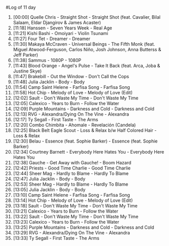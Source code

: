 #Log of 11 day

1. [00:00] Quelle Chris - Straight Shot - Straight Shot (feat. Cavalier, Bilal Salaam, Eldar Djangirov & James Acaster)
1. [11:18] Hanssen - Seven Years Week - Real Age
1. [11:21] Kishi Bashi - Omoiyari - Violin Tsunami
1. [11:27] Four Tet - Dreamer - Dreamer
1. [11:30] Makaya McCraven - Universal Beings - The Fifth Monk (feat. Miguel Atwood-Ferguson, Carlos Niño, Josh Johnson, Anna Butterss & Jeff Parker)
1. [11:38] Sammus - 1080P - 1080P
1. [11:43] Blood Orange - Angel's Pulse - Take It Back (feat. Arca, Joba & Justine Skye)
1. [11:47] Brakebill - Out the Window - Don't Call the Cops
1. [11:48] Julia Jacklin - Body - Body
1. [11:54] Camp Saint Helene - Farfisa Song - Farfisa Song
1. [11:58] Hot Chip - Melody of Love - Melody of Love (Edit)
1. [12:02] Sault - Don't Waste My Time - Don't Waste My Time
1. [12:05] Calexico - Years to Burn - Follow the Water
1. [12:09] Purple Mountains - Darkness and Cold - Darkness and Cold
1. [12:13] RVG - Alexandra/Dying On The Vine - Alexandra
1. [12:17] Ty Segall - First Taste - The Arms
1. [12:20] Combo Chimbita - Ahomale - Revelación (Candela)
1. [12:25] Black Belt Eagle Scout - Loss & Relax b/w Half Colored Hair - Loss & Relax
1. [12:30] Belau - Essence (feat. Sophie Barker) - Essence (feat. Sophie Barker)
1. [12:34] Courtney Barnett - Everybody Here Hates You - Everybody Here Hates You
1. [12:38] Gauche - Get Away with Gauche! - Boom Hazard
1. [12:42] Priests - Good Time Charlie - Good Time Charlie
1. [12:44] Sheer Mag - Hardly to Blame - Hardly To Blame
1. [12:47] Julia Jacklin - Body - Body
1. [12:53] Sheer Mag - Hardly to Blame - Hardly To Blame
1. [13:05] Julia Jacklin - Body - Body
1. [13:10] Camp Saint Helene - Farfisa Song - Farfisa Song
1. [13:14] Hot Chip - Melody of Love - Melody of Love (Edit)
1. [13:18] Sault - Don't Waste My Time - Don't Waste My Time
1. [13:21] Calexico - Years to Burn - Follow the Water
1. [13:22] Sault - Don't Waste My Time - Don't Waste My Time
1. [13:23] Calexico - Years to Burn - Follow the Water
1. [13:25] Purple Mountains - Darkness and Cold - Darkness and Cold
1. [13:29] RVG - Alexandra/Dying On The Vine - Alexandra
1. [13:33] Ty Segall - First Taste - The Arms
